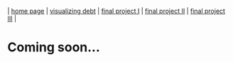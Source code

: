| [home page](https://yuanmeng128.github.io/Ivy-YuanMeng-TSWD-portfolio/) | [visualizing debt](visualizing-government-debt) | [final project I](final-project-part-one) | [final project II](final-project-part-two) | [final project III](final-project-part-three) |

# Coming soon...

